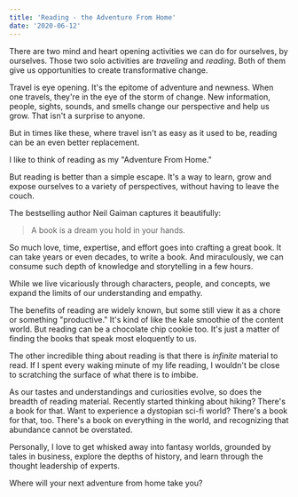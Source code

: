 ```yaml
---
title: 'Reading - the Adventure From Home'
date: '2020-06-12'
---
```


There are two mind and heart opening activities we can do for ourselves, by ourselves. Those two solo activities are *traveling* and *reading.* Both of them give us opportunities to create transformative change.

Travel is eye opening. It's the epitome of adventure and newness. When one travels, they're in the eye of the storm of change. New information, people, sights, sounds, and smells change our perspective and help us grow. That isn't a surprise to anyone.

But in times like these, where travel isn't as easy as it used to be, reading can be an even better replacement.

I like to think of reading as my "Adventure From Home."

But reading is better than a simple escape. It's a way to learn, grow and expose ourselves to a variety of perspectives, without having to leave the couch. 

The bestselling author Neil Gaiman captures it beautifully:

> A book is a dream you hold in your hands.

So much love, time, expertise, and effort goes into crafting a great book. It can take years or even decades, to write a book. And miraculously, we can consume such depth of knowledge and storytelling in a few hours.

While we live vicariously through characters, people, and concepts, we expand the limits of our understanding and empathy.

The benefits of reading are widely known, but some still view it as a chore or something "productive." It's kind of like the kale smoothie of the content world. But reading can be a chocolate chip cookie too. It's just a matter of finding the books that speak most eloquently to us.

The other incredible thing about reading is that there is *infinite* material to read. If I spent every waking minute of my life reading, I wouldn't be close to scratching the surface of what there is to imbibe. 

As our tastes and understandings and curiosities evolve, so does the breadth of reading material. Recently started thinking about hiking? There's a book for that. Want to experience a dystopian sci-fi world? There's a book for that, too. There's a book on everything in the world, and recognizing that abundance cannot be overstated.

Personally, I love to get whisked away into fantasy worlds, grounded by tales in business, explore the depths of history, and learn through the thought leadership of experts.

Where will your next adventure from home take you?